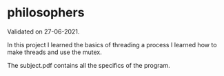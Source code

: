 # philosophers
Validated on 27-06-2021.


In this project I learned the basics of threading a process
I learned how to make threads and use the mutex.

The subject.pdf contains all the specifics of the program.
